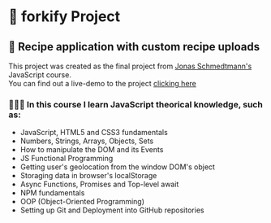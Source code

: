 # 🍴 forkify Project

## 🍕 Recipe application with custom recipe uploads

This project was created as the final project from [Jonas Schmedtmann's](https://twitter.com/jonasschmedtman) JavaScript course.</br>
You can find out a live-demo to the project [clicking here](https://forkify-guiemot.netlify.app/)

### 👨🏽‍💻 In this course I learn JavaScript theorical knowledge, such as:

- JavaScript, HTML5 and CSS3 fundamentals
- Numbers, Strings, Arrays, Objects, Sets
- How to manipulate the DOM and its Events
- JS Functional Programming
- Getting user's geolocation from the window DOM's object
- Storaging data in browser's localStorage
- Async Functions, Promises and Top-level await
- NPM fundamentals
- OOP (Object-Oriented Programming)
- Setting up Git and Deployment into GitHub repositories
